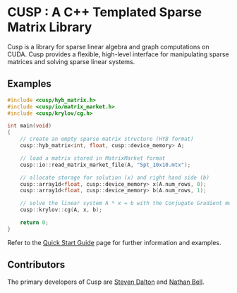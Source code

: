 CUSP : A C++ Templated Sparse Matrix Library
============================================

Cusp is a library for sparse linear algebra and graph computations on CUDA. Cusp provides a flexible, 
high-level interface for manipulating sparse matrices and solving sparse linear systems.

Examples
--------

```c++
#include <cusp/hyb_matrix.h>
#include <cusp/io/matrix_market.h>
#include <cusp/krylov/cg.h>

int main(void)
{
    // create an empty sparse matrix structure (HYB format)
    cusp::hyb_matrix<int, float, cusp::device_memory> A;

    // load a matrix stored in MatrixMarket format
    cusp::io::read_matrix_market_file(A, "5pt_10x10.mtx");

    // allocate storage for solution (x) and right hand side (b)
    cusp::array1d<float, cusp::device_memory> x(A.num_rows, 0);
    cusp::array1d<float, cusp::device_memory> b(A.num_rows, 1);

    // solve the linear system A * x = b with the Conjugate Gradient method
    cusp::krylov::cg(A, x, b);

    return 0;
}
```
  
Refer to the [Quick Start Guide](http://github.com/cusp-library/wiki/QuickStartGuide) page for further information and examples.

Contributors
------------

The primary developers of Cusp are [Steven Dalton](http://github.com/sdalton1) and [Nathan Bell](http://research.nvidia.com/users/nathan-bell).
